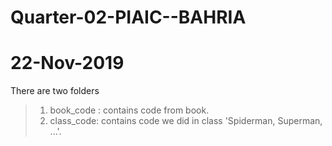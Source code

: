 # Quarter-02-PIAIC--BAHRIA

# 22-Nov-2019
  There are two folders
  > 1) book_code : contains code from book.
  > 2) class_code: contains code we did in class 'Spiderman, Superman, ...'.
  
  
